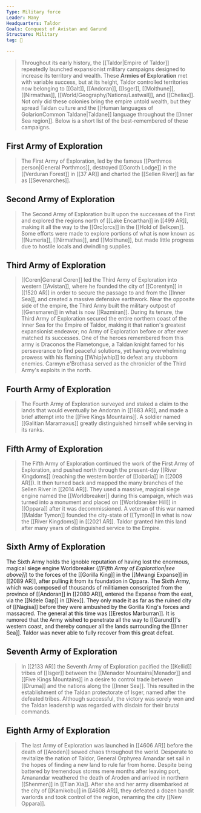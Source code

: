 ```yaml
---
Type: Military force
Leader: Many
Headquarters: Taldor
Goals: Conquest of Avistan and Garund
Structure: Military
tag: 👥

---
```


> Throughout its early history, the [[Taldor|Empire of Taldor]] repeatedly launched expansionist military campaigns designed to increase its territory and wealth. These **Armies of Exploration** met with variable success, but at its height, Taldor controlled territories now belonging to [[Galt]], [[Andoran]], [[Isger]], [[Molthune]], [[Nirmathas]], [[World/Geography/Nations/Lastwall]], and [[Cheliax]]. Not only did these colonies bring the empire untold wealth, but they spread Taldan culture and the [[Human languages of GolarionCommon Taldane|Taldane]] language throughout the [[Inner Sea region]]. Below is a short list of the best-remembered of these campaigns.



## First Army of Exploration

> The First Army of Exploration, led by the famous [[Porthmos person|General Porthmos]], destroyed [[Goroth Lodge]] in the [[Verduran Forest]] in [[37 AR]] and charted the [[Sellen River]] as far as [[Sevenarches]].


## Second Army of Exploration

> The Second Army of Exploration built upon the successes of the First and explored the regions north of [[Lake Encarthan]] in [[499 AR]], making it all the way to the [[Orc|orcs]] in the [[Hold of Belkzen]]. Some efforts were made to explore portions of what is now known as [[Numeria]], [[Nirmathas]], and [[Molthune]], but made little progress due to hostile locals and dwindling supplies.


## Third Army of Exploration

> [[Coren|General Coren]] led the Third Army of Exploration into western [[Avistan]], where he founded the city of [[Corentyn]] in [[1520 AR]] in order to secure the passage to and from the [[Inner Sea]], and created a massive defensive earthwork. Near the opposite side of the empire, the Third Army built the military outpost of [[Gensmaren]] in what is now [[Razmiran]]. During its tenure, the Third Army of Exploration secured the entire northern coast of the Inner Sea for the Empire of Taldor, making it that nation's greatest expansionist endeavor; no Army of Exploration before or after ever matched its successes. One of the heroes remembered from this army is Draconos the Flametongue, a Taldan knight famed for his perseverance to find peaceful solutions, yet having overwhelming prowess with his flaming [[Whip|whip]] to defeat any stubborn enemies.
> Carmyn e'Brothasa served as the chronicler of the Third Army's exploits in the north.


## Fourth Army of Exploration

> The Fourth Army of Exploration surveyed and staked a claim to the lands that would eventually be Andoran in [[1683 AR]], and made a brief attempt into the [[Five Kings Mountains]]. A soldier named [[Galitian Maramaxus]] greatly distinguished himself while serving in its ranks.


## Fifth Army of Exploration

> The Fifth Army of Exploration continued the work of the First Army of Exploration, and pushed north through the present-day [[River Kingdoms]] (reaching the western border of [[Iobaria]] in [[2009 AR]]). It then turned back and mapped the many branches of the Sellen River in [[2014 AR]]. They used a massive, magical siege engine named the [[Worldbreaker]] during this campaign, which was turned into a monument and placed on [[Worldbreaker Hill]] in [[Oppara]] after it was decommissioned.
> A veteran of this war named [[Maldar Tymon]] founded the city-state of [[Tymon]] in what is now the [[River Kingdoms]] in [[2021 AR]]. Taldor granted him this land after many years of distinguished service to the Empire.


## Sixth Army of Exploration

> 
The Sixth Army holds the ignoble reputation of having lost the enormous, magical siege engine Worldbreaker (*[[Fifth Army of Exploration|see above]]*) to the forces of the [[Gorilla King]] in the [[Mwangi Expanse]] in [[2089 AR]], after pulling it from its foundation in Oppara. The Sixth Army, which was composed of thousands of militiamen conscripted from the province of [[Andoran]] in [[2080 AR]], entered the Expanse from the east, via the [[Ndele Gap]] in [[Nex]]. They only made it as far as the ruined city of [[Nagisa]] before they were ambushed by the Gorilla King's forces and massacred. The general at this time was [[Erestos Marburran]]. It is rumored that the Army wished to penetrate all the way to [[Garund]]'s western coast, and thereby conquer all the lands surrounding the [[Inner Sea]]. Taldor was never able to fully recover from this great defeat.


## Seventh Army of Exploration

> In [[2133 AR]] the Seventh Army of Exploration pacified the [[Kellid]] tribes of [[Isger]] between the [[Menador Mountains|Menador]] and [[Five Kings Mountains]] in a desire to control trade between [[Druma]] and the nations along the [[Inner Sea]]. This resulted in the establishment of the Taldan protectorate of Isger, named after the defeated tribes. Although successful, the victory was sorely won and the Taldan leadership was regarded with disdain for their brutal commands.


## Eighth Army of Exploration

> The last Army of Exploration was launched in [[4606 AR]] before the death of [[Aroden]] sewed chaos throughout the world. Desperate to revitalize the nation of Taldor, General Orphyrea Amandar set sail in the hopes of finding a new land to rule far from home. Despite being battered by tremendous storms mere months after leaving port, Amanandar weathered the death of Aroden and arrived in northern [[Shenmen]] in [[Tian Xia]].
> After she and her army disembarked at the city of [[Kamikobu]] in [[4608 AR]], they defeated a dozen bandit warlords and took control of the region, renaming the city [[New Oppara]].







